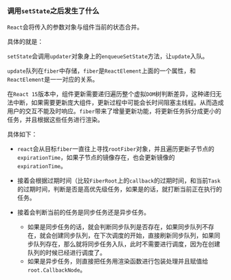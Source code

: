 ### 调用`setState`之后发生了什么

`React`会将传入的参数对象与组件当前的状态合并。

具体的就是：

`setState`会调用`updater`对象身上的`enqueueSetState`方法，让`update`入队。

`update`队列在`fiber`中存储，`fiber`是`ReactElement`上面的一个属性，和`ReactElement`是一一对应的关系。

在`React 15`版本中，组件更新需要递归遍历整个虚拟`DOM`树判断差异，这种递归无法中断，如果需要更新庞大组件，更新过程中可能会长时间阻塞主线程。从而造成用户的交互不能及时响应。`fiber`带来了增量更新功能，将更新任务拆分成更小的任务，并且根据这些任务进行渲染。

具体如下：

- `react`会从目标`fiber`一直往上寻找`rootFiber`对象，并且遍历更新子节点的`expirationTime`，如果子节点的镜像存在，也会更新镜像的`expirationTime`。

- 接着会根据过期时间（比较`FiberRoot`上的`callback`的过期时间，和当前`Task`的过期时间，判断是否是高优先级任务，如果是的话，就打断当前正在执行的任务。

- 接着会判断当前的任务是同步任务还是异步任务。
  - 如果是同步任务的话，就会判断同步队列是否存在，如果同步队列不存在，就会创建同步队列，在下次调度的开始，直接刷新同步队列，如果同步队列存在，那么就将同步任务入队，此时不需要进行调度，因为在创建队列的时候已经进行调度了。
  - 如果是异步任务，则直接把任务用渲染函数进行包装处理并且赋值给`root.CallbackNode`。

